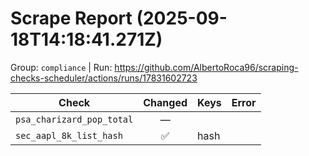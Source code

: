 # Scrape Report (2025-09-18T14:18:41.271Z)

Group: `compliance`  |  Run: https://github.com/AlbertoRoca96/scraping-checks-scheduler/actions/runs/17831602723

| Check | Changed | Keys | Error |
|---|:---:|:--|:--|
| `psa_charizard_pop_total` | — |  |  |
| `sec_aapl_8k_list_hash` | ✅ | hash |  |
